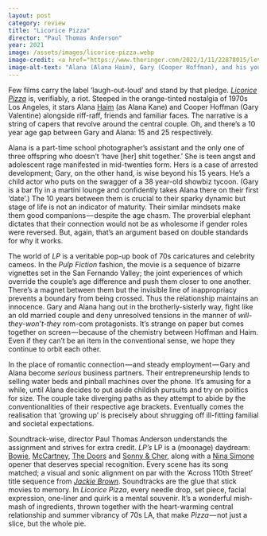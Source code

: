 ```yaml
---
layout: post
category: review
title: "Licorice Pizza"
director: "Paul Thomas Anderson"
year: 2021
image: /assets/images/licorice-pizza.webp
image-credit: <a href="https://www.theringer.com/2022/1/11/22878015/lets-talk-licorice-pizza">Universal</a>
image-alt-text: "Alana (Alana Haim), Gary (Cooper Hoffman), and his younger brother are sat in a convertable car. The two boys look ahead as Alana, who is driving, breaks the fourth wall by staring into the camera."
---
```


Few films carry the label ‘laugh-out-loud’ and stand by that pledge. [_Licorice Pizza_](https://en.wikipedia.org/wiki/Licorice_Pizza_%28store%29#:~:text=Licorice%20Pizza%20was%20a%20Los,the%20shape%20of%20a%20pizza.) is, verifiably, a riot. Steeped in the orange-tinted nostalgia of 1970s Los Angeles, it stars Alana [Haim](https://www.youtube.com/watch?v=ZjuA_o6Jzyo&ab_channel=HaimVEVO) (as Alana Kane) and Cooper Hoffman (Gary Valentine) alongside riff-raff, friends and familiar faces. The narrative is a string of capers that revolve around the central couple. Oh, and there’s a 10 year age gap between Gary and Alana: 15 and 25 respectively.

Alana is a part-time school photographer’s assistant and the only one of three offspring who doesn’t ‘have [her] shit together.’ She is teen angst and adolescent rage manifested in mid-twenties form. Hers is a case of arrested development; Gary, on the other hand, is wise beyond his 15 years. He’s a child actor who puts on the swagger of a 38 year-old showbiz tycoon. (Gary is a bar fly in a martini lounge and confidently takes Alana there on their first ‘date’.) The 10 years between them is crucial to their sparky dynamic but stage of life is not an indicator of maturity. Their similar mindsets make them good companions — despite the age chasm. The proverbial elephant dictates that their connection would not be as wholesome if gender roles were reversed. But, again, that’s an argument based on double standards for why it works.

The world of _LP_ is a veritable pop-up book of 70s caricatures and celebrity cameos. In the _Pulp Fiction_ fashion, the movie is a sequence of bizarre vignettes set in the San Fernando Valley; the joint experiences of which override the couple’s age difference and push them closer to one another. There’s a magnet between them but the invisible line of inappropriacy prevents a boundary from being crossed. Thus the relationship maintains an innocence. Gary and Alana hang out in the brotherly-sisterly way, fight like an old married couple and deny unresolved tensions in the manner of _will-they-won’t-they_ rom-com protagonists. It’s strange on paper but comes together on screen — because of the chemistry between Hoffman and Haim. Even if they can’t be an item in the conventional sense, we hope they continue to orbit each other.

In the place of romantic connection — and steady employment — Gary and Alana become _serious_ business partners. Their entrepreneurship lends to selling water beds and pinball machines over the phone. It’s amusing for a while, until Alana decides to put aside childish pursuits and try on politics for size. The couple take diverging paths as they attempt to abide by the conventionalities of their respective age brackets. Eventually comes the realisation that ‘growing up’ is precisely about shrugging off ill-fitting familial and societal expectations.

Soundtrack-wise, director Paul Thomas Anderson understands the assignment and strives for extra credit. _LP’s_ LP is a (moonage) daydream: [Bowie](https://www.youtube.com/watch?v=4ZKqbPZ6tug&ab_channel=DavidBowie-Topic), [McCartney](https://www.youtube.com/watch?v=dxHgEu_o0lo&ab_channel=PaulMcCartney-Topic), [The Doors](https://www.youtube.com/watch?v=6lnoM25D-js&ab_channel=TheDoors-Topic) and [Sonny & Cher](https://www.youtube.com/watch?v=IBtTyfPcuog&ab_channel=Sonny%26Cher-Topic), along with a [Nina Simone](https://www.youtube.com/watch?v=-1eoGz0v1oA&ab_channel=NinaSimone-Topic) opener that deserves special recognition. Every scene has its song matched; a visual and sonic alignment on par with the ‘Across 110th Street’ title sequence from [_Jackie Brown_](https://www.youtube.com/watch?v=9gs1_ndm3r4&ab_channel=DouglasGarner). Soundtracks are the glue that stick movies to memory. In _Licorice Pizza_, every needle drop, set piece, facial expression, one-liner and quirk is a mental souvenir. It’s a wonderful mish-mash of ingredients, thrown together with the heart-warming central relationship and summer vibrancy of 70s LA, that make _Pizza_ — not just a slice, but the whole pie.
